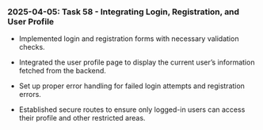 ### 2025-04-05: Task 58 - Integrating Login, Registration, and User Profile

* Implemented login and registration forms with necessary validation checks.

* Integrated the user profile page to display the current user’s information fetched from the backend.

* Set up proper error handling for failed login attempts and registration errors.

* Established secure routes to ensure only logged-in users can access their profile and other restricted areas.